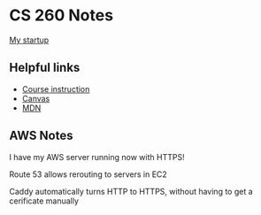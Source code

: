 # CS 260 Notes

[My startup](https://showbrain.net)

## Helpful links

- [Course instruction](https://github.com/webprogramming260)
- [Canvas](https://byu.instructure.com)
- [MDN](https://developer.mozilla.org)

## AWS Notes

I have my AWS server running now with HTTPS!

Route 53 allows rerouting to servers in EC2

Caddy automatically turns HTTP to HTTPS, without having to get a cerificate manually

